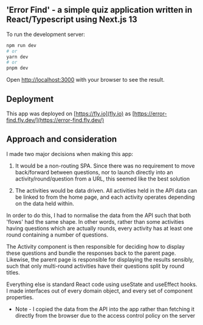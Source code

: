 ## 'Error Find' - a simple quiz application written in React/Typescript using Next.js 13

To run the development server:

```bash
npm run dev
# or
yarn dev
# or
pnpm dev
```

Open [http://localhost:3000](http://localhost:3000) with your browser to see the result.

## Deployment

This app was deployed on [https://fly.io](fly.io) as [https://error-find.fly.dev/](https://error-find.fly.dev/)



## Approach and consideration

I made two major decisions when making this app:

1) It would be a non-routing SPA. Since there was no requirement to move back/forward between questions, nor to launch directly into an activity/round/question from a URL, this seemed like the best solution

2) The activities would be data driven. All activities held in the API data can be linked to from the home page, and each activity operates depending on the data held within.

In order to do this, I had to normalise the data from the API such that both 'flows' had the same shape. In other words, rather than some activities having questions which are actually rounds, every activity has at least one round containing a number of questions.

The Activity component is then responsible for deciding how to display these questions and bundle the responses back to the parent page. Likewise, the parent page is responsible for displaying the results sensibly, such that only multi-round activities have their questions split by round titles.

Everything else is standard React code using useState and useEffect hooks. I made interfaces out of every domain object, and every set of component properties.

* Note - I copied the data from the API into the app rather than fetching it directly from the browser due to the access control policy on the server